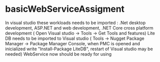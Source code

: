 # basicWebServiceAssigment
In visual studio these workloads needs to be imported :
.Net desktop development, ASP.NET and web development, .NET Core cross platform development ( Open Visual studio -> Tools -> Get Tools and features)
Lite DB needs to be imported to Visual studio ( Tools -> Nugget Package Manager -> Package Manager Console, when PMC is opened and inicialized write "Install-Package LiteDB", restart of Visual studio may be needed)
WebService now should be ready for using
